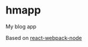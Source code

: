 # hmapp
My blog app

Based on [react-webpack-node](https://github.com/choonkending/react-webpack-node)

